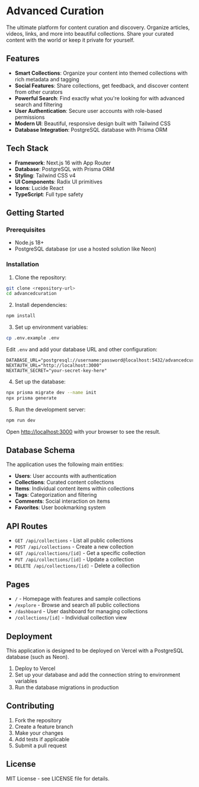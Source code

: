 # Advanced Curation

The ultimate platform for content curation and discovery. Organize articles, videos, links, and more into beautiful collections. Share your curated content with the world or keep it private for yourself.

## Features

- **Smart Collections**: Organize your content into themed collections with rich metadata and tagging
- **Social Features**: Share collections, get feedback, and discover content from other curators
- **Powerful Search**: Find exactly what you're looking for with advanced search and filtering
- **User Authentication**: Secure user accounts with role-based permissions
- **Modern UI**: Beautiful, responsive design built with Tailwind CSS
- **Database Integration**: PostgreSQL database with Prisma ORM

## Tech Stack

- **Framework**: Next.js 16 with App Router
- **Database**: PostgreSQL with Prisma ORM
- **Styling**: Tailwind CSS v4
- **UI Components**: Radix UI primitives
- **Icons**: Lucide React
- **TypeScript**: Full type safety

## Getting Started

### Prerequisites

- Node.js 18+ 
- PostgreSQL database (or use a hosted solution like Neon)

### Installation

1. Clone the repository:
```bash
git clone <repository-url>
cd advancedcuration
```

2. Install dependencies:
```bash
npm install
```

3. Set up environment variables:
```bash
cp .env.example .env
```

Edit `.env` and add your database URL and other configuration:
```env
DATABASE_URL="postgresql://username:password@localhost:5432/advancedcuration"
NEXTAUTH_URL="http://localhost:3000"
NEXTAUTH_SECRET="your-secret-key-here"
```

4. Set up the database:
```bash
npx prisma migrate dev --name init
npx prisma generate
```

5. Run the development server:
```bash
npm run dev
```

Open [http://localhost:3000](http://localhost:3000) with your browser to see the result.

## Database Schema

The application uses the following main entities:

- **Users**: User accounts with authentication
- **Collections**: Curated content collections
- **Items**: Individual content items within collections
- **Tags**: Categorization and filtering
- **Comments**: Social interaction on items
- **Favorites**: User bookmarking system

## API Routes

- `GET /api/collections` - List all public collections
- `POST /api/collections` - Create a new collection
- `GET /api/collections/[id]` - Get a specific collection
- `PUT /api/collections/[id]` - Update a collection
- `DELETE /api/collections/[id]` - Delete a collection

## Pages

- `/` - Homepage with features and sample collections
- `/explore` - Browse and search all public collections
- `/dashboard` - User dashboard for managing collections
- `/collections/[id]` - Individual collection view

## Deployment

This application is designed to be deployed on Vercel with a PostgreSQL database (such as Neon).

1. Deploy to Vercel
2. Set up your database and add the connection string to environment variables
3. Run the database migrations in production

## Contributing

1. Fork the repository
2. Create a feature branch
3. Make your changes
4. Add tests if applicable
5. Submit a pull request

## License

MIT License - see LICENSE file for details.
